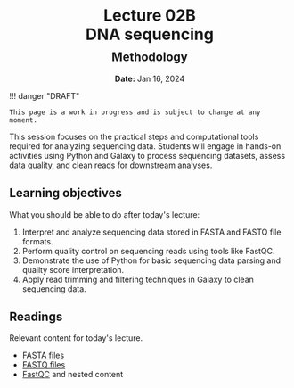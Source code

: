 <h1 style="margin-bottom: 0.4em; text-align: center;">
    <b>Lecture 02B</b><br>
    DNA sequencing
</h1>
<h2 style="margin-top: 0.0em; text-align: center;">
    Methodology
</h2>
<p style="text-align: center;">
    <b>Date:</b> Jan 16, 2024
</p>

!!! danger "DRAFT"

    This page is a work in progress and is subject to change at any moment.

This session focuses on the practical steps and computational tools required for analyzing sequencing data.
Students will engage in hands-on activities using Python and Galaxy to process sequencing datasets, assess data quality, and clean reads for downstream analyses.

## Learning objectives

What you should be able to do after today's lecture:

1.  Interpret and analyze sequencing data stored in FASTA and FASTQ file formats.
2.  Perform quality control on sequencing reads using tools like FastQC.
3.  Demonstrate the use of Python for basic sequencing data parsing and quality score interpretation.
4.  Apply read trimming and filtering techniques in Galaxy to clean sequencing data.

## Readings

Relevant content for today's lecture.

-   [FASTA files](https://omics.crumblearn.org/appendices/file-types/fasta/)
-   [FASTQ files](https://omics.crumblearn.org/appendices/file-types/fastq/)
-   [FastQC](https://omics.crumblearn.org/genomics/assembly/qc/fastqc/) and nested content

<!-- ## Presentation

-   **View:** [slides.com/aalexmmaldonado/biosc1540-l02b](https://slides.com/aalexmmaldonado/biosc1540-l02b)
-   **Live link:** [slides.com/d/HVHLMoo/live](https://slides.com/d/HVHLMoo/live)
-   **Download:** [biosc1540-l02b.pdf](/lectures/03/biosc1540-l02b.pdf)

<iframe src="https://slides.com/aalexmmaldonado/biosc1540-l02b/embed?byline=hidden&share=hidden" width="100%" height="600" title="BIOSC 1540: Lecture 02B" scrolling="no" frameborder="0" webkitallowfullscreen mozallowfullscreen allowfullscreen></iframe> -->

<!-- NOTE:

-   This was too much material to cover in one lecture.
-   N50 and L50 were confusing concepts
-   Probably spend too much time on why we use ASCII or error source. I could streamline this.
-   Perhaps I can have students be responsible for that material for more activity time.
 -->
